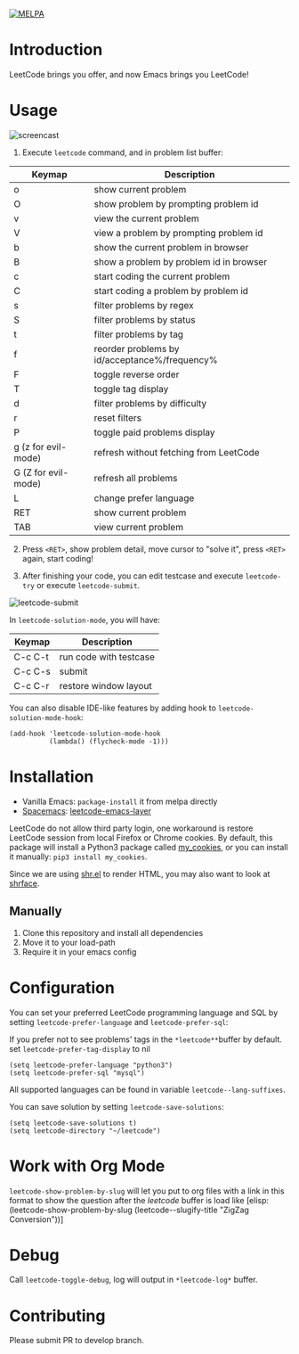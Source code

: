 [![MELPA](https://melpa.org/packages/leetcode-badge.svg)](https://melpa.org/#/leetcode)
# Introduction

LeetCode brings you offer, and now Emacs brings you LeetCode!

# Usage

![screencast](images/screencast.gif)

1. Execute `leetcode` command, and in problem list buffer:

| Keymap              | Description                                   |
|---------------------|------------------------------------------     |
| o                   | show current problem                          |
| O                   | show problem by prompting problem id          |
| v                   | view the current problem                      |
| V                   | view a problem by prompting problem id        |
| b                   | show the current problem in browser           |
| B                   | show a problem by  problem id in browser      |
| c                   | start coding the current problem              |
| C                   | start coding a problem by problem id          |
| s                   | filter problems by regex                      |
| S                   | filter problems by status                     |
| t                   | filter problems by tag                        |
| f                   | reorder problems by id/acceptance%/frequency% |
| F                   | toggle reverse order                          |
| T                   | toggle tag display                            |
| d                   | filter problems by difficulty                 |
| r                   | reset filters                                 |
| P                   | toggle paid problems display                  |
| g (z for evil-mode) | refresh without fetching from LeetCode        |
| G (Z for evil-mode) | refresh all problems                          |
| L                   | change prefer language                        |
| RET                 | show current problem                          |
| TAB                 | view current problem                          |

2. Press `<RET>`, show problem detail, move cursor to "solve it", press `<RET>` again, start coding!

3. After finishing your code, you can edit testcase and execute `leetcode-try` or execute `leetcode-submit`.

![leetcode-submit](images/leetcode-submit.png)


In `leetcode-solution-mode`, you will have:

| Keymap  | Description            |
|---------|------------------------|
| C-c C-t | run code with testcase |
| C-c C-s | submit                 |
| C-c C-r | restore window layout  |

You can also disable IDE-like features by adding hook to `leetcode-solution-mode-hook`:

``` elisp
(add-hook 'leetcode-solution-mode-hook
          (lambda() (flycheck-mode -1)))
```

# Installation

- Vanilla Emacs: `package-install` it from melpa directly
- [Spacemacs](https://github.com/syl20bnr/spacemacs):
  [leetcode-emacs-layer](https://github.com/anmoljagetia/leetcode-emacs-layer)

LeetCode do not allow third party login, one workaround is restore LeetCode session from local Firefox or Chrome cookies. By default, this package will install a Python3 package called [my\_cookies](https://github.com/kaiwk/my_cookies), or you can install it manually: `pip3 install my_cookies`.

Since we are using [shr.el](https://www.emacswiki.org/emacs/HtmlRendering) to render HTML, you may also want to look at [shrface](https://github.com/chenyanming/shrface).

## Manually

1. Clone this repository and install all dependencies
2. Move it to your load-path
3. Require it in your emacs config

# Configuration

You can set your preferred LeetCode programming language and SQL by setting `leetcode-prefer-language` and `leetcode-prefer-sql`:

If you prefer not to see problems' tags in the `*leetcode**`buffer by default. set `leetcode-prefer-tag-display` to nil

```elisp
(setq leetcode-prefer-language "python3")
(setq leetcode-prefer-sql "mysql")
```

All supported languages can be found in variable `leetcode--lang-suffixes`.

You can save solution by setting `leetcode-save-solutions`:

```elisp
(setq leetcode-save-solutions t)
(setq leetcode-directory "~/leetcode")
```

# Work with Org Mode

`leetcode-show-problem-by-slug` will let you put to org files with a link in this format to show the question after the *leetcode* buffer is load like [elisp:(leetcode-show-problem-by-slug (leetcode--slugify-title "ZigZag Conversion"))]

# Debug

Call `leetcode-toggle-debug`, log will output in `*leetcode-log*` buffer.

# Contributing

Please submit PR to develop branch.

